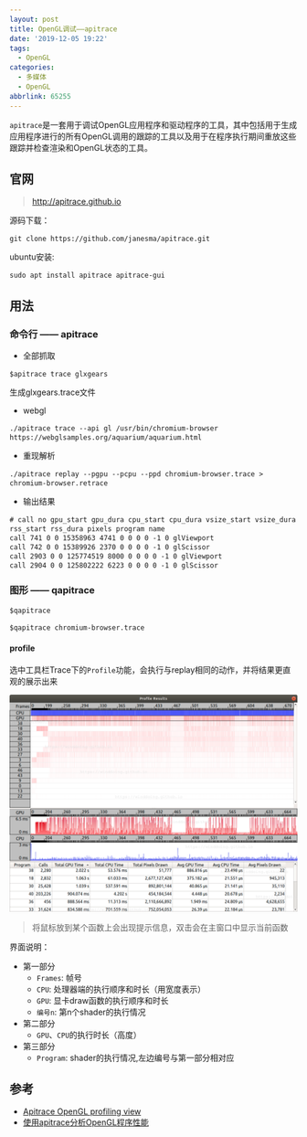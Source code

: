 ```yaml
---
layout: post
title: OpenGL调试——apitrace
date: '2019-12-05 19:22'
tags:
  - OpenGL
categories:
  - 多媒体
  - OpenGL
abbrlink: 65255
---
```


`apitrace`是一套用于调试OpenGL应用程序和驱动程序的工具，其中包括用于生成应用程序进行的所有OpenGL调用的跟踪的工具以及用于在程序执行期间重放这些跟踪并检查渲染和OpenGL状态的工具。

<!--more-->

## 官网

> http://apitrace.github.io

源码下载：
```
git clone https://github.com/janesma/apitrace.git
```

ubuntu安装:
```
sudo apt install apitrace apitrace-gui
```

## 用法

### 命令行 —— apitrace

- 全部抓取
```
$apitrace trace glxgears
```
生成glxgears.trace文件

- webgl
```
./apitrace trace --api gl /usr/bin/chromium-browser https://webglsamples.org/aquarium/aquarium.html
```

- 重现解析
```
./apitrace replay --pgpu --pcpu --ppd chromium-browser.trace > chromium-browser.retrace
```

- 输出结果
```
# call no gpu_start gpu_dura cpu_start cpu_dura vsize_start vsize_dura rss_start rss_dura pixels program name         
call 741 0 0 15358963 4741 0 0 0 0 -1 0 glViewport                                                                    
call 742 0 0 15389926 2370 0 0 0 0 -1 0 glScissor                                                                     
call 2903 0 0 125774519 8000 0 0 0 0 -1 0 glViewport                                                                  
call 2904 0 0 125802222 6223 0 0 0 0 -1 0 glScissor                                                                   
```

### 图形 —— qapitrace

```
$qapitrace
```
```
$qapitrace chromium-browser.trace
```

#### profile

选中工具栏Trace下的`Profile`功能，会执行与replay相同的动作，并将结果更直观的展示出来

![qapistrace-profile](/images/2019/12/qapistrace_profile.png)
> 将鼠标放到某个函数上会出现提示信息，双击会在主窗口中显示当前函数

界面说明：
- 第一部分
  - `Frames`: 帧号
  - `CPU`: 处理器端的执行顺序和时长（用宽度表示）
  - `GPU`: 显卡draw函数的执行顺序和时长
  - `编号n`: 第n个shader的执行情况
- 第二部分
  - `GPU`、`CPU`的执行时长（高度）
- 第三部分
  - `Program`: shader的执行情况,左边编号与第一部分相对应

## 参考

- [Apitrace OpenGL profiling view](https://www.x.org/wiki/Events/XDC2016/Program/trukhin_apitrace.pdf)
- [使用apitrace分析OpenGL程序性能](https://blog.simbot.net/index.php/2017/12/09/apitrace/)
